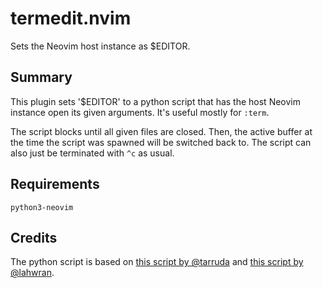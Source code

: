 # termedit.nvim
Sets the Neovim host instance as $EDITOR. 

## Summary
This plugin sets '$EDITOR' to a python script that has the host Neovim instance
open its given arguments. It's useful mostly for `:term`.

The script blocks until all given files are closed. Then, the active buffer at
the time the script was spawned will be switched back to.  The script can also
just be terminated with `^c` as usual.

## Requirements
`python3-neovim`

## Credits
The python script is based on [this script by
@tarruda](https://gist.github.com/tarruda/37f7a3e22996addf8921) and [this
script by
@lahwran](https://github.com/lahwran/dotfiles/blob/master/bin/nvim-inner).
